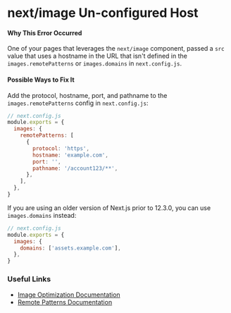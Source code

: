 # next/image Un-configured Host

#### Why This Error Occurred

One of your pages that leverages the `next/image` component, passed a `src` value that uses a hostname in the URL that isn't defined in the `images.remotePatterns` or `images.domains` in `next.config.js`.

#### Possible Ways to Fix It

Add the protocol, hostname, port, and pathname to the `images.remotePatterns` config in `next.config.js`:

```js
// next.config.js
module.exports = {
  images: {
    remotePatterns: [
      {
        protocol: 'https',
        hostname: 'example.com',
        port: '',
        pathname: '/account123/**',
      },
    ],
  },
}
```

If you are using an older version of Next.js prior to 12.3.0, you can use `images.domains` instead:

```js
// next.config.js
module.exports = {
  images: {
    domains: ['assets.example.com'],
  },
}
```

### Useful Links

- [Image Optimization Documentation](https://nextjs.org/docs/basic-features/image-optimization)
- [Remote Patterns Documentation](https://nextjs.org/docs/api-reference/next/image#remotepatterns)
